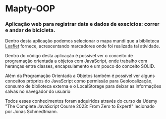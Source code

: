 # Mapty-OOP

<h3>Aplicação web para registrar data e dados de execícios: correr e andar de bicicleta.</h3>
<p>Dentro desta aplicação podemos selecionar o mapa mundi que a biblioteca <a href="https://leafletjs.com/">Leaflet</a> fornece, acrescentando marcadores onde foi realizada tal atividade.</p>
<p>Dentro do código desta aplicação é possível ver o conceito de programação orientada a objetos com JavaScript, onde trabalho com heranças entre classes, encapsulamento e um pouco do conceito SOLID.</p>
<p>Além da Programação Orientada a Objetos também é possível ver alguns conceitos próprios do JavaScript como permissão para Geolocalização, consumo de biblioteca externa e o LocalStorage para deixar as informações salvas no navegador do usuario</p>
<p>Todos esses conhecimentos foram adquiridos através do curso da Udemy "The Complete JavaScript Course 2023: From Zero to Expert!" lecionado por Jonas Schmedtmann.</p>
